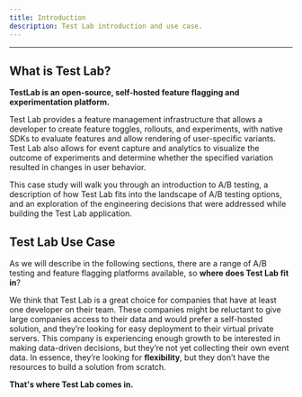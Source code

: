 ```yaml
---
title: Introduction
description: Test Lab introduction and use case.
---
```


---

## What is Test Lab?

**TestLab is an open-source, self-hosted feature flagging and experimentation platform.**

Test Lab provides a feature management infrastructure that allows a developer to create feature toggles, rollouts, and experiments, with native SDKs to evaluate features and allow rendering of user-specific variants. Test Lab also allows for event capture and analytics to visualize the outcome of experiments and determine whether the specified variation resulted in changes in user behavior.

This case study will walk you through an introduction to A/B testing, a description of how Test Lab fits into the landscape of A/B testing options, and an exploration of the engineering decisions that were addressed while building the Test Lab application.

## Test Lab Use Case

As we will describe in the following sections, there are a range of A/B testing and feature flagging platforms available, so **where does Test Lab fit in**?

We think that Test Lab is a great choice for companies that have at least one developer on their team. These companies might be reluctant to give large companies access to their data and would prefer a self-hosted solution, and they’re looking for easy deployment to their virtual private servers. This company is experiencing enough growth to be interested in making data-driven decisions, but they’re not yet collecting their own event data. In essence, they’re looking for **flexibility**, but they don’t have the resources to build a solution from scratch.

**That's where Test Lab comes in.**
